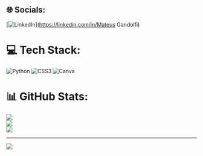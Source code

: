 
## 🌐 Socials:
[![LinkedIn](https://img.shields.io/badge/LinkedIn-%230077B5.svg?logo=linkedin&logoColor=white)](https://linkedin.com/in/Mateus Gandolfi) 

# 💻 Tech Stack:
![Python](https://img.shields.io/badge/python-3670A0?style=for-the-badge&logo=python&logoColor=ffdd54) ![CSS3](https://img.shields.io/badge/css3-%231572B6.svg?style=for-the-badge&logo=css3&logoColor=white) ![Canva](https://img.shields.io/badge/Canva-%2300C4CC.svg?style=for-the-badge&logo=Canva&logoColor=white)
# 📊 GitHub Stats:
![](https://github-readme-stats.vercel.app/api?username=MateusGandolfi&theme=dark&hide_border=false&include_all_commits=false&count_private=false)<br/>
![](https://github-readme-streak-stats.herokuapp.com/?user=MateusGandolfi&theme=dark&hide_border=false)<br/>
![](https://github-readme-stats.vercel.app/api/top-langs/?username=MateusGandolfi&theme=dark&hide_border=false&include_all_commits=false&count_private=false&layout=compact)

---
[![](https://visitcount.itsvg.in/api?id=MateusGandolfi&icon=0&color=0)](https://visitcount.itsvg.in)

<!-- Proudly created with GPRM ( https://gprm.itsvg.in ) -->